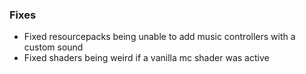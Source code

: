 ### Fixes
- Fixed resourcepacks being unable to add music controllers with a custom sound
- Fixed shaders being weird if a vanilla mc shader was active